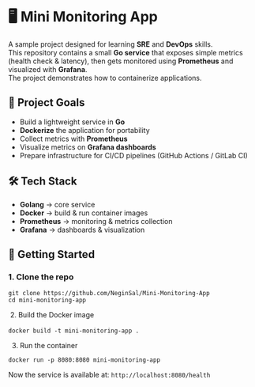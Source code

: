 # 🖥️ Mini Monitoring App
A sample project designed for learning **SRE** and **DevOps** skills.  
This repository contains a small **Go service** that exposes simple metrics (health check & latency), then gets monitored using **Prometheus** and visualized with **Grafana**.  
The project demonstrates how to containerize applications.



## 🎯 Project Goals
- Build a lightweight service in **Go**  
- **Dockerize** the application for portability  
- Collect metrics with **Prometheus**  
- Visualize metrics on **Grafana dashboards**  
- Prepare infrastructure for CI/CD pipelines (GitHub Actions / GitLab CI)



## 🛠️ Tech Stack
- **Golang** → core service  
- **Docker** → build & run container images  
- **Prometheus** → monitoring & metrics collection  
- **Grafana** → dashboards & visualization



## 🚀 Getting Started

### 1. Clone the repo
```
git clone https://github.com/NeginSal/Mini-Monitoring-App
cd mini-monitoring-app‍‍‍
```
‍‍‍‍
2. Build the Docker image

‍‍‍‍```docker build -t mini-monitoring-app .```

3. Run the container

```docker run -p 8080:8080 mini-monitoring-app```

Now the service is available at:
```http://localhost:8080/health```


